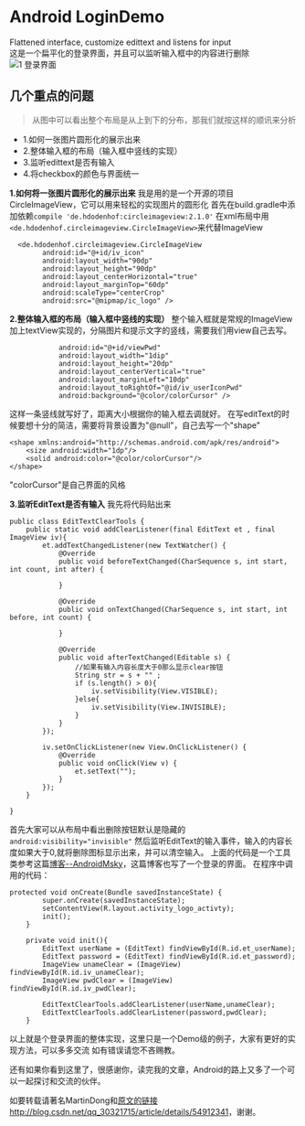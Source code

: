 
# Android  LoginDemo
Flattened interface, customize edittext and listens for input   
这是一个扁平化的登录界面，并且可以监听输入框中的内容进行删除
![1 登录界面](http://upload-images.jianshu.io/upload_images/4171981-cba75c4ffa83ca23.png?imageMogr2/auto-orient/strip%7CimageView2/2/w/1240)

## 几个重点的问题
>从图中可以看出整个布局是从上到下的分布，那我们就按这样的顺讯来分析
- 1.如何一张图片圆形化的展示出来
- 2.整体输入框的布局（输入框中竖线的实现）
- 3.监听edittext是否有输入
- 4.将checkbox的颜色与界面统一

**1.如何将一张图片圆形化的展示出来**
   我是用的是一个开源的项目CircleImageView，它可以用来轻松的实现图片的圆形化
  首先在build.gradle中添加依赖``` compile 'de.hdodenhof:circleimageview:2.1.0' ```
  在xml布局中用```<de.hdodenhof.circleimageview.CircleImageView>```来代替ImageView
``` 
  <de.hdodenhof.circleimageview.CircleImageView
        android:id="@+id/iv_icon"
        android:layout_width="90dp"
        android:layout_height="90dp"
        android:layout_centerHorizontal="true"
        android:layout_marginTop="60dp"
        android:scaleType="centerCrop"
        android:src="@mipmap/ic_logo" />
```
**2.整体输入框的布局（输入框中竖线的实现）**
  整个输入框就是常规的ImageView加上textView实现的，分隔图片和提示文字的竖线，需要我们用view自己去写。
```  <View
            android:id="@+id/viewPwd"
            android:layout_width="1dip"
            android:layout_height="20dp"
            android:layout_centerVertical="true"
            android:layout_marginLeft="10dp"
            android:layout_toRightOf="@id/iv_userIconPwd"
            android:background="@color/colorCursor" />
 ```
这样一条竖线就写好了，距离大小根据你的输入框去调就好。
在写editText的时候要想十分的简洁，需要将背景设置为"@null"，自己去写一个"shape"
``` 
<shape xmlns:android="http://schemas.android.com/apk/res/android">
    <size android:width="1dp"/>
    <solid android:color="@color/colorCursor"/>
</shape>
```
"colorCursor"是自己界面的风格

**3.监听EditText是否有输入**
我先将代码贴出来
``` 
public class EditTextClearTools {
    public static void addClearListener(final EditText et , final ImageView iv){
        et.addTextChangedListener(new TextWatcher() {
            @Override
            public void beforeTextChanged(CharSequence s, int start, int count, int after) {

            }

            @Override
            public void onTextChanged(CharSequence s, int start, int before, int count) {

            }

            @Override
            public void afterTextChanged(Editable s) {
                //如果有输入内容长度大于0那么显示clear按钮
                String str = s + "" ;
                if (s.length() > 0){
                    iv.setVisibility(View.VISIBLE);
                }else{
                    iv.setVisibility(View.INVISIBLE);
                }
            }
        });

        iv.setOnClickListener(new View.OnClickListener() {
            @Override
            public void onClick(View v) {
                et.setText("");
            }
        });
    }

}
```
首先大家可以从布局中看出删除按钮默认是隐藏的``` android:visibility="invisible" ```
然后监听EditText的输入事件，输入的内容长度如果大于0,就将删除图标显示出来，并可以清空输入。
上面的代码是一个工具类参考这篇[博客--AndroidMsky](http://blog.csdn.net/androidmsky/article/details/49870823/)，这篇博客也写了一个登录的界面。
在程序中调用的代码：
```
protected void onCreate(Bundle savedInstanceState) {
        super.onCreate(savedInstanceState);
        setContentView(R.layout.activity_logo_activty);
        init();
    }

    private void init(){
        EditText userName = (EditText) findViewById(R.id.et_userName);
        EditText password = (EditText) findViewById(R.id.et_password);
        ImageView unameClear = (ImageView) findViewById(R.id.iv_unameClear);
        ImageView pwdClear = (ImageView) findViewById(R.id.iv_pwdClear);

        EditTextClearTools.addClearListener(userName,unameClear);
        EditTextClearTools.addClearListener(password,pwdClear);
    }
```
以上就是个登录界面的整体实现，这里只是一个Demo级的例子，大家有更好的实现方法，可以多多交流
如有错误请您不吝赐教。

还有如果你看到这里了，很感谢你，读完我的文章，Android的路上又多了一个可以一起探讨和交流的伙伴。

如要转载请著名MartinDong和[原文的链接](http://blog.csdn.net/qq_30321715/article/details/54912341)<http://blog.csdn.net/qq_30321715/article/details/54912341>，谢谢。
